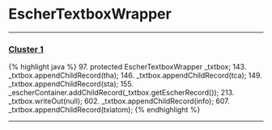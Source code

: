 # EscherTextboxWrapper

***

### [Cluster 1](./1)
{% highlight java %}
97. protected EscherTextboxWrapper _txtbox;
143.         _txtbox.appendChildRecord(tha);
146.         _txtbox.appendChildRecord(tca);
149.         _txtbox.appendChildRecord(sta);
155.         _escherContainer.addChildRecord(_txtbox.getEscherRecord());
213.             _txtbox.writeOut(null);
602.     _txtbox.appendChildRecord(info);
607.     _txtbox.appendChildRecord(txiatom);
{% endhighlight %}

***

